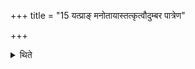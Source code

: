 +++
title = "15 यत्प्राङ् मनोतायास्तत्कृत्वौदुम्बर पात्रेण"

+++

<details><summary>थिते</summary>

यत्प्राङ् मनोतायास्तत्कृत्वौदुम्बर पात्रेण यूष्णो मृत्यवे ग्रहं गृह्णाति १५
</details>
